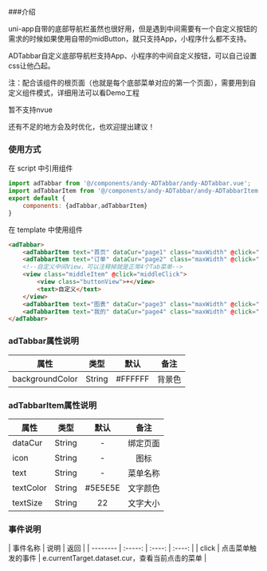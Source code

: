 ###介绍

uni-app自带的底部导航栏虽然也很好用，但是遇到中间需要有一个自定义按钮的需求的时候如果使用自带的midButton，就只支持App，小程序什么都不支持。

ADTabbar自定义底部导航栏支持App、小程序的中间自定义按钮，可以自己设置css让他凸起。

注：配合该组件的根页面（也就是每个底部菜单对应的第一个页面），需要用到自定义组件模式，详细用法可以看Demo工程

暂不支持nvue

还有不足的地方会及时优化，也欢迎提出建议！


### 使用方式

在 script 中引用组件

```javascript
import adTabbar from '@/components/andy-ADTabbar/andy-ADTabbar.vue';
import adTabbarItem from '@/components/andy-ADTabbar/andy-ADTabbarItem.vue';
export default {
    components: {adTabbar,adTabbarItem}
}
```
在 template 中使用组件

```html
<adTabbar>
	<adTabbarItem text="首页" dataCur="page1" class="maxWidth" @click="navClick" :textColor="curPage=='page1'? '#DF421D':'#9B9B9B'" :icon="'../../static/home' + [curPage=='page1'?'-hover':''] + '.png'"></adTabbarItem>
	<adTabbarItem text="订单" dataCur="page2" class="maxWidth" @click="navClick" :textColor="curPage=='page2'? '#DF421D':'#9B9B9B'" :icon="'../../static/order' + [curPage=='page2'?'-hover':''] + '.png'"></adTabbarItem>
	<!--自定义中间View，可以注释掉就是正常4个Tab菜单-->
	<view class="middleItem" @click="middleClick">
		<view class="buttonView">+</view>
		<text>自定义</text>
	</view>
	<adTabbarItem text="图表" dataCur="page3" class="maxWidth" @click="navClick" :textColor="curPage=='page3'? '#DF421D':'#9B9B9B'" :icon="'../../static/chart' + [curPage=='page3'?'-hover':''] + '.png'"></adTabbarItem>
	<adTabbarItem text="我的" dataCur="page4" class="maxWidth" @click="navClick" :textColor="curPage=='page4'? '#DF421D':'#9B9B9B'" :icon="'../../static/my' + [curPage=='page4'?'-hover':''] + '.png'"></adTabbarItem>
</adTabbar>
```

### adTabbar属性说明
| 属性        | 类型   |  默认  |  备注 |
| --------   | :-----:  | :----:  | :----:  |
| backgroundColor      | String  |   #FFFFFF    | 背景色 |

### adTabbarItem属性说明
| 属性        | 类型   |  默认  |  备注 |
| --------   | :-----:  | :----:  | :----:  |
| dataCur      | String  |   -   | 绑定页面 |
| icon      | String  |   -   | 图标 |
| text      | String  |   -   | 菜单名称 |
| textColor      | String  |   #5E5E5E   | 文字颜色 |
| textSize      | String  |   22   | 文字大小 |

### 事件说明
| 事件名称        | 说明    |  返回 |
| --------   | :-----:  | :----:  | :----:  |
| click      | 点击菜单触发的事件  |   e.currentTarget.dataset.cur，查看当前点击的菜单   |